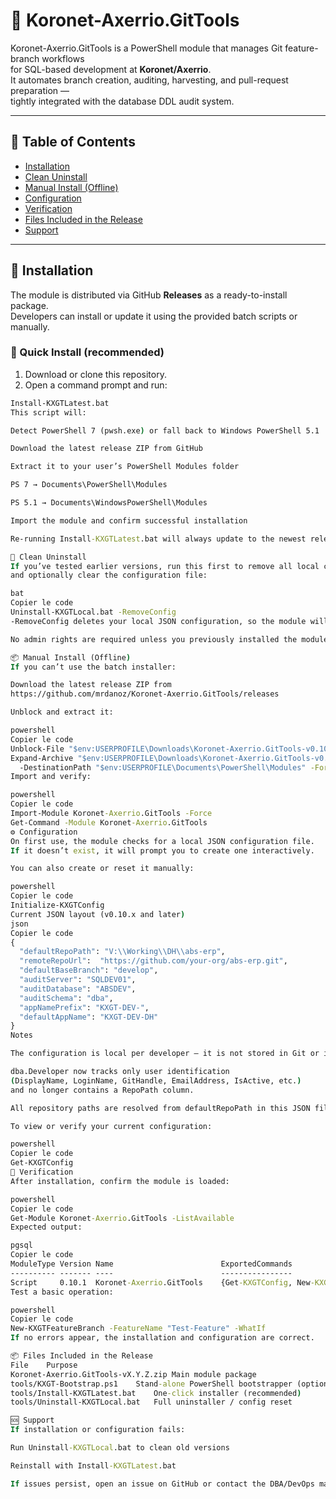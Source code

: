 # 🧩 Koronet-Axerrio.GitTools

Koronet-Axerrio.GitTools is a PowerShell module that manages Git feature-branch workflows  
for SQL-based development at **Koronet/Axerrio**.  
It automates branch creation, auditing, harvesting, and pull-request preparation —  
tightly integrated with the database DDL audit system.

---

## 📑 Table of Contents
- [Installation](#installation)
- [Clean Uninstall](#clean-uninstall)
- [Manual Install (Offline)](#manual-install-offline)
- [Configuration](#configuration)
- [Verification](#verification)
- [Files Included in the Release](#files-included-in-the-release)
- [Support](#support)

---

## 🚀 Installation

The module is distributed via GitHub **Releases** as a ready-to-install package.  
Developers can install or update it using the provided batch scripts or manually.

### 🧭 Quick Install (recommended)

1. Download or clone this repository.  
2. Open a command prompt and run:

```bat
Install-KXGTLatest.bat
This script will:

Detect PowerShell 7 (pwsh.exe) or fall back to Windows PowerShell 5.1

Download the latest release ZIP from GitHub

Extract it to your user’s PowerShell Modules folder

PS 7 → Documents\PowerShell\Modules

PS 5.1 → Documents\WindowsPowerShell\Modules

Import the module and confirm successful installation

Re-running Install-KXGTLatest.bat will always update to the newest release automatically.

🧹 Clean Uninstall
If you’ve tested earlier versions, run this first to remove all local copies (including any under OneDrive)
and optionally clear the configuration file:

bat
Copier le code
Uninstall-KXGTLocal.bat -RemoveConfig
-RemoveConfig deletes your local JSON configuration, so the module will prompt you for new values on the next run.

No admin rights are required unless you previously installed the module system-wide.

📦 Manual Install (Offline)
If you can’t use the batch installer:

Download the latest release ZIP from
https://github.com/mrdanoz/Koronet-Axerrio.GitTools/releases

Unblock and extract it:

powershell
Copier le code
Unblock-File "$env:USERPROFILE\Downloads\Koronet-Axerrio.GitTools-v0.10.1.zip"
Expand-Archive "$env:USERPROFILE\Downloads\Koronet-Axerrio.GitTools-v0.10.1.zip" `
  -DestinationPath "$env:USERPROFILE\Documents\PowerShell\Modules" -Force
Import and verify:

powershell
Copier le code
Import-Module Koronet-Axerrio.GitTools -Force
Get-Command -Module Koronet-Axerrio.GitTools
⚙️ Configuration
On first use, the module checks for a local JSON configuration file.
If it doesn’t exist, it will prompt you to create one interactively.

You can also create or reset it manually:

powershell
Copier le code
Initialize-KXGTConfig
Current JSON layout (v0.10.x and later)
json
Copier le code
{
  "defaultRepoPath": "V:\\Working\\DH\\abs-erp",
  "remoteRepoUrl":  "https://github.com/your-org/abs-erp.git",
  "defaultBaseBranch": "develop",
  "auditServer": "SQLDEV01",
  "auditDatabase": "ABSDEV",
  "auditSchema": "dba",
  "appNamePrefix": "KXGT-DEV-",
  "defaultAppName": "KXGT-DEV-DH"
}
Notes

The configuration is local per developer — it is not stored in Git or in dba.Developer.

dba.Developer now tracks only user identification
(DisplayName, LoginName, GitHandle, EmailAddress, IsActive, etc.)
and no longer contains a RepoPath column.

All repository paths are resolved from defaultRepoPath in this JSON file.

To view or verify your current configuration:

powershell
Copier le code
Get-KXGTConfig
🧪 Verification
After installation, confirm the module is loaded:

powershell
Copier le code
Get-Module Koronet-Axerrio.GitTools -ListAvailable
Expected output:

pgsql
Copier le code
ModuleType Version Name                        ExportedCommands
---------- ------- ----                        ----------------
Script     0.10.1  Koronet-Axerrio.GitTools    {Get-KXGTConfig, New-KXGTFeatureBranch, New-KXGTPullRequest, Complete-KXGTPullRequest, Invoke-KXGTPush}
Test a basic operation:

powershell
Copier le code
New-KXGTFeatureBranch -FeatureName "Test-Feature" -WhatIf
If no errors appear, the installation and configuration are correct.

📦 Files Included in the Release
File	Purpose
Koronet-Axerrio.GitTools-vX.Y.Z.zip	Main module package
tools/KXGT-Bootstrap.ps1	Stand-alone PowerShell bootstrapper (optional)
tools/Install-KXGTLatest.bat	One-click installer (recommended)
tools/Uninstall-KXGTLocal.bat	Full uninstaller / config reset

🆘 Support
If installation or configuration fails:

Run Uninstall-KXGTLocal.bat to clean old versions

Reinstall with Install-KXGTLatest.bat

If issues persist, open an issue on GitHub or contact the DBA/DevOps maintainer